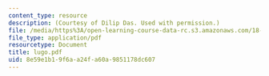 ```yaml
---
content_type: resource
description: (Courtesy of Dilip Das. Used with permission.)
file: /media/https%3A/open-learning-course-data-rc.s3.amazonaws.com/18-704-seminar-in-algebra-and-number-theory-rational-points-on-elliptic-curves-fall-2004/8e59e1b19f6aa24fa60a9851178dc607_lugo.pdf
file_type: application/pdf
resourcetype: Document
title: lugo.pdf
uid: 8e59e1b1-9f6a-a24f-a60a-9851178dc607
---
```

